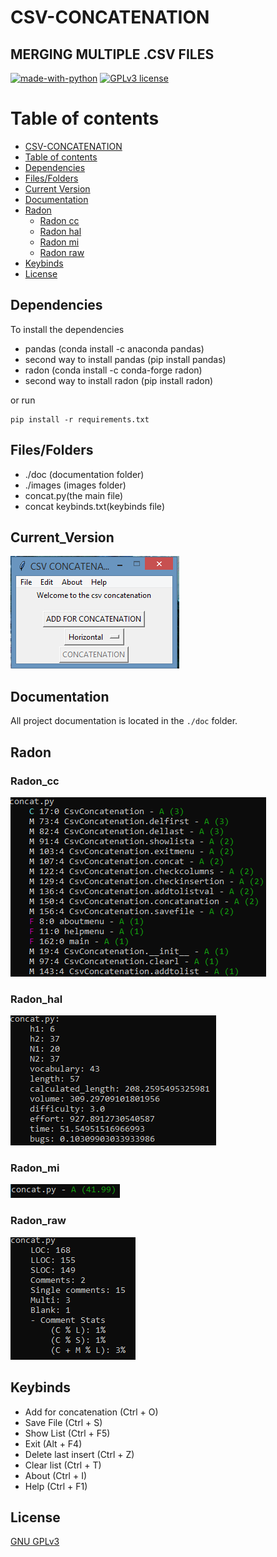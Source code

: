 # CSV-CONCATENATION
## MERGING MULTIPLE .CSV FILES

[![made-with-python](https://img.shields.io/badge/Made%20with-Python-1f425f.svg)](https://www.python.org/) [![GPLv3 license](https://img.shields.io/badge/License-GPLv3-blue.svg)](http://perso.crans.org/besson/LICENSE.html)

# Table of contents

<!--ts-->
  * [CSV-CONCATENATION](#CSV-CONCATENATION)
  * [Table of contents](#Table_of_contents)
  * [Dependencies](#Dependencies)
  * [Files/Folders](#Files/Folders)
  * [Current Version](#Current_Version)
  * [Documentation](#Documentation)
  * [Radon](#Radon)
    * [Radon cc](#Radon_cc)
    * [Radon hal](#Radon_hal)
    * [Radon mi](#Radon_mi)
    * [Radon raw](#Radon_raw)
  * [Keybinds](#Keybinds)
  * [License](#License)
<!--ts-->


## Dependencies

To install the dependencies

<ul>
  <li> pandas (conda install -c anaconda pandas) </li>
  <li> second way to install pandas (pip install pandas) </li>
  <li> radon (conda install -c conda-forge radon) </li>
  <li> second way to install radon (pip install radon) </li>
</ul>

or run


```shell
pip install -r requirements.txt
```

## Files/Folders

<ul>
 <li> ./doc (documentation folder) </li>
 <li> ./images (images folder) </li>
 <li> concat.py(the main file) </li>
 <li> concat keybinds.txt(keybinds file) </li>
</ul>

## Current_Version

<p><img src ="images/csv concat.png" title = "Csv File Concatenation Version"/> </p>


## Documentation

All project documentation is located in the `./doc`  folder.

## Radon

### Radon_cc

<p><img src = "images/csv concat radon cc.png" title = "Csv file concatenation radon cc"/> </p>

### Radon_hal

<p><img src = "images/csv concat radon hal.png" title = "Csv file concatenation radon hal"/> </p>

### Radon_mi

<p><img src = "images/csv concat radon mi.png" title = "Csv file concatenation radon mi"/> </p>

### Radon_raw

<p><img src = "images/csv concat radon raw.png" title = "Csv file concatenation radon raw"/> </p>

## Keybinds

<ul>
 <li> Add for concatenation (Ctrl + O) </li>
 <li> Save File (Ctrl + S) </li>
 <li> Show List (Ctrl + F5) </li>
 <li> Exit (Alt + F4) </li>
 <li> Delete last insert (Ctrl + Z) </li>
 <li> Clear list (Ctrl + T) </li>
 <li> About (Ctrl + I) </li>
 <li> Help (Ctrl + F1) </li>
</ul>



## License
[GNU GPLv3](https://choosealicense.com/licenses/gpl-3.0/)
